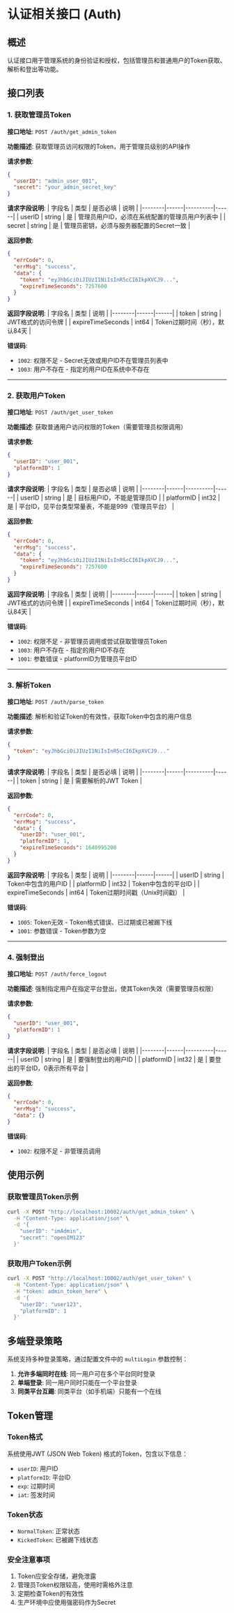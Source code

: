 # 认证相关接口 (Auth)

## 概述

认证接口用于管理系统的身份验证和授权，包括管理员和普通用户的Token获取、解析和登出等功能。

## 接口列表

### 1. 获取管理员Token
**接口地址**: `POST /auth/get_admin_token`

**功能描述**: 获取管理员访问权限的Token，用于管理员级别的API操作

**请求参数**: 
```json
{
  "userID": "admin_user_001",
  "secret": "your_admin_secret_key"
}
```

**请求字段说明**:
| 字段名 | 类型 | 是否必填 | 说明 |
|--------|------|----------|------|
| userID | string | 是 | 管理员用户ID，必须在系统配置的管理员用户列表中 |
| secret | string | 是 | 管理员密钥，必须与服务器配置的Secret一致 |

**返回参数**:
```json
{
  "errCode": 0,
  "errMsg": "success",
  "data": {
    "token": "eyJhbGciOiJIUzI1NiIsInR5cCI6IkpXVCJ9...",
    "expireTimeSeconds": 7257600
  }
}
```

**返回字段说明**:
| 字段名 | 类型 | 说明 |
|--------|------|------|
| token | string | JWT格式的访问令牌 |
| expireTimeSeconds | int64 | Token过期时间（秒），默认84天 |

**错误码**:
- `1002`: 权限不足 - Secret无效或用户ID不在管理员列表中
- `1003`: 用户不存在 - 指定的用户ID在系统中不存在

---

### 2. 获取用户Token
**接口地址**: `POST /auth/get_user_token`

**功能描述**: 获取普通用户访问权限的Token（需要管理员权限调用）

**请求参数**: 
```json
{
  "userID": "user_001",
  "platformID": 1
}
```

**请求字段说明**:
| 字段名 | 类型 | 是否必填 | 说明 |
|--------|------|----------|------|
| userID | string | 是 | 目标用户ID，不能是管理员ID |
| platformID | int32 | 是 | 平台ID，见平台类型常量表，不能是999（管理员平台） |

**返回参数**:
```json
{
  "errCode": 0,
  "errMsg": "success",
  "data": {
    "token": "eyJhbGciOiJIUzI1NiIsInR5cCI6IkpXVCJ9...",
    "expireTimeSeconds": 7257600
  }
}
```

**返回字段说明**:
| 字段名 | 类型 | 说明 |
|--------|------|------|
| token | string | JWT格式的访问令牌 |
| expireTimeSeconds | int64 | Token过期时间（秒），默认84天 |

**错误码**:
- `1002`: 权限不足 - 非管理员调用或尝试获取管理员Token
- `1003`: 用户不存在 - 指定的用户ID不存在
- `1001`: 参数错误 - platformID为管理员平台ID

---

### 3. 解析Token
**接口地址**: `POST /auth/parse_token`

**功能描述**: 解析和验证Token的有效性，获取Token中包含的用户信息

**请求参数**: 
```json
{
  "token": "eyJhbGciOiJIUzI1NiIsInR5cCI6IkpXVCJ9..."
}
```

**请求字段说明**:
| 字段名 | 类型 | 是否必填 | 说明 |
|--------|------|----------|------|
| token | string | 是 | 需要解析的JWT Token |

**返回参数**:
```json
{
  "errCode": 0,
  "errMsg": "success",
  "data": {
    "userID": "user_001",
    "platformID": 1,
    "expireTimeSeconds": 1640995200
  }
}
```

**返回字段说明**:
| 字段名 | 类型 | 说明 |
|--------|------|------|
| userID | string | Token中包含的用户ID |
| platformID | int32 | Token中包含的平台ID |
| expireTimeSeconds | int64 | Token过期时间戳（Unix时间戳） |

**错误码**:
- `1005`: Token无效 - Token格式错误、已过期或已被踢下线
- `1001`: 参数错误 - Token参数为空

---

### 4. 强制登出
**接口地址**: `POST /auth/force_logout`

**功能描述**: 强制指定用户在指定平台登出，使其Token失效（需要管理员权限）

**请求参数**: 
```json
{
  "userID": "user_001",
  "platformID": 1
}
```

**请求字段说明**:
| 字段名 | 类型 | 是否必填 | 说明 |
|--------|------|----------|------|
| userID | string | 是 | 要强制登出的用户ID |
| platformID | int32 | 是 | 要登出的平台ID，0表示所有平台 |

**返回参数**:
```json
{
  "errCode": 0,
  "errMsg": "success",
  "data": {}
}
```

**错误码**:
- `1002`: 权限不足 - 非管理员调用

## 使用示例

### 获取管理员Token示例

```bash
curl -X POST "http://localhost:10002/auth/get_admin_token" \
  -H "Content-Type: application/json" \
  -d '{
    "userID": "imAdmin",
    "secret": "openIM123"
  }'
```

### 获取用户Token示例

```bash
curl -X POST "http://localhost:10002/auth/get_user_token" \
  -H "Content-Type: application/json" \
  -H "token: admin_token_here" \
  -d '{
    "userID": "user123",
    "platformID": 1
  }'
```

## 多端登录策略

系统支持多种登录策略，通过配置文件中的 `multiLogin` 参数控制：

1. **允许多端同时在线**: 同一用户可在多个平台同时登录
2. **单端登录**: 同一用户同时只能在一个平台登录
3. **同类平台互踢**: 同类平台（如手机端）只能有一个在线

## Token管理

### Token格式
系统使用JWT (JSON Web Token) 格式的Token，包含以下信息：
- `userID`: 用户ID
- `platformID`: 平台ID  
- `exp`: 过期时间
- `iat`: 签发时间

### Token状态
- `NormalToken`: 正常状态
- `KickedToken`: 已被踢下线状态

### 安全注意事项
1. Token应安全存储，避免泄露
2. 管理员Token权限较高，使用时需格外注意
3. 定期检查Token的有效性
4. 生产环境中应使用强密码作为Secret 
